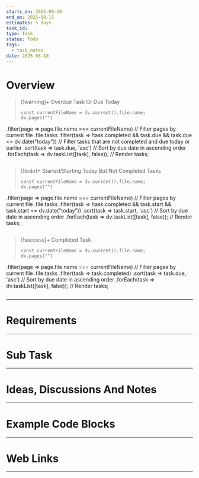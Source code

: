 ```yaml
---
starts_on: 2025-08-10
end_on: 2025-08-15
estimates: 5 days
task_id: 
type: Task
status: Todo
tags:
  - task_notes
date: 2025-08-10
---
```

# Overview

> [!warning]+ Overdue Task Or Due Today
>
> ```dataviewjs
> const currentFileName = dv.current().file.name;
> dv.pages("")
.filter(page => page.file.name === currentFileName) // Filter pages by current file
.file.tasks
.filter(task => !task.completed && task.due && task.due <= dv.date("today")) // Filter tasks that are not completed and due today or earlier
.sort(task => task.due, 'asc') // Sort by due date in ascending order
.forEach(task => dv.taskList([task], false)); // Render tasks;
> ```

> [!todo]+ Started/Starting Today But Not Completed Tasks
>
> ```dataviewjs
> const currentFileName = dv.current().file.name;
> dv.pages("")
.filter(page => page.file.name === currentFileName) // Filter pages by current file
.file.tasks
.filter(task => !task.completed && task.start && task.start <= dv.date("today"))
.sort(task => task.start, 'asc') // Sort by due date in ascending order
.forEach(task => dv.taskList([task], false)); // Render tasks;
> ```

> [!success]+ Completed Task
> ```dataviewjs
> const currentFileName = dv.current().file.name;
> dv.pages("")
.filter(page => page.file.name === currentFileName) // Filter pages by current file
.file.tasks
.filter(task => task.completed)
.sort(task => task.due, 'asc') // Sort by due date in ascending order
.forEach(task => dv.taskList([task], false)); // Render tasks;
> ```

___
# Requirements

___
# Sub Task
___
# Ideas, Discussions And Notes

___
# Example Code Blocks

___
# Web Links

___

